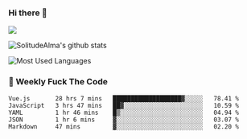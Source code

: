 ### Hi there 👋

<p>
  <a href="https://count.getloli.com/"><img src="https://count.getloli.com/get/@:solitudealma"></a>
</p>

![SolitudeAlma's github stats](https://github-readme-stats.vercel.app/api?username=solitudealma&show_icons=true&theme=radical)

![Most Used Languages](https://github-readme-stats.vercel.app/api/top-langs/?username=solitudealma&layout=compact&hide_border=true&theme=dark)
<!-- ![visitors](https://visitor-badge.glitch.me/badge?page_id=solitudealma.solitudealma.id) -->


### :dart: Weekly Fuck The Code

<!--START_SECTION:waka-->
```text
Vue.js       28 hrs 7 mins   ███████████████████▓░░░░░   78.41 % 
JavaScript   3 hrs 47 mins   ██▓░░░░░░░░░░░░░░░░░░░░░░   10.59 % 
YAML         1 hr 46 mins    █▒░░░░░░░░░░░░░░░░░░░░░░░   04.94 % 
JSON         1 hr 6 mins     ▓░░░░░░░░░░░░░░░░░░░░░░░░   03.07 % 
Markdown     47 mins         ▓░░░░░░░░░░░░░░░░░░░░░░░░   02.20 % 
```
<!--END_SECTION:waka-->
